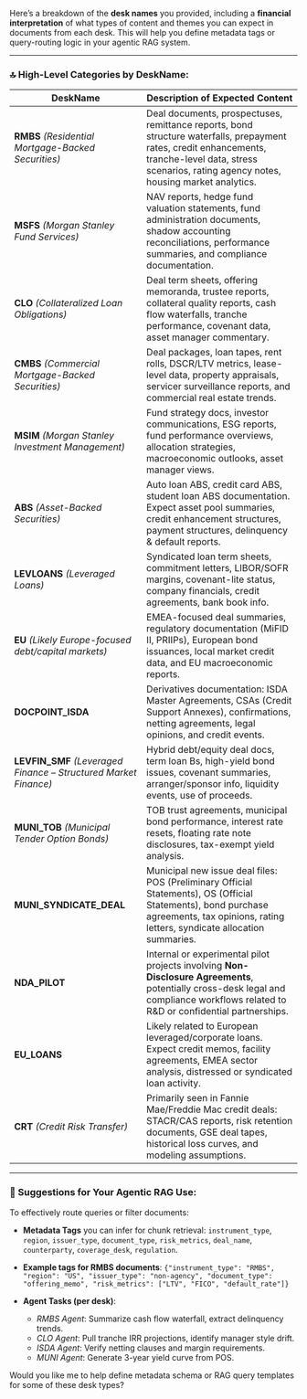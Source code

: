 Here’s a breakdown of the **desk names** you provided, including a **financial interpretation** of what types of content and themes you can expect in documents from each desk. This will help you define metadata tags or query-routing logic in your agentic RAG system.

---

### 🔝 High-Level Categories by DeskName:

| DeskName                                                          | Description of Expected Content                                                                                                                                                                          |
| ----------------------------------------------------------------- | -------------------------------------------------------------------------------------------------------------------------------------------------------------------------------------------------------- |
| **RMBS** *(Residential Mortgage-Backed Securities)*               | Deal documents, prospectuses, remittance reports, bond structure waterfalls, prepayment rates, credit enhancements, tranche-level data, stress scenarios, rating agency notes, housing market analytics. |
| **MSFS** *(Morgan Stanley Fund Services)*                         | NAV reports, hedge fund valuation statements, fund administration documents, shadow accounting reconciliations, performance summaries, and compliance documentation.                                     |
| **CLO** *(Collateralized Loan Obligations)*                       | Deal term sheets, offering memoranda, trustee reports, collateral quality reports, cash flow waterfalls, tranche performance, covenant data, asset manager commentary.                                   |
| **CMBS** *(Commercial Mortgage-Backed Securities)*                | Deal packages, loan tapes, rent rolls, DSCR/LTV metrics, lease-level data, property appraisals, servicer surveillance reports, and commercial real estate trends.                                        |
| **MSIM** *(Morgan Stanley Investment Management)*                 | Fund strategy docs, investor communications, ESG reports, fund performance overviews, allocation strategies, macroeconomic outlooks, asset manager views.                                                |
| **ABS** *(Asset-Backed Securities)*                               | Auto loan ABS, credit card ABS, student loan ABS documentation. Expect asset pool summaries, credit enhancement structures, payment structures, delinquency & default reports.                           |
| **LEVLOANS** *(Leveraged Loans)*                                  | Syndicated loan term sheets, commitment letters, LIBOR/SOFR margins, covenant-lite status, company financials, credit agreements, bank book info.                                                        |
| **EU** *(Likely Europe-focused debt/capital markets)*             | EMEA-focused deal summaries, regulatory documentation (MiFID II, PRIIPs), European bond issuances, local market credit data, and EU macroeconomic reports.                                               |
| **DOCPOINT\_ISDA**                                                | Derivatives documentation: ISDA Master Agreements, CSAs (Credit Support Annexes), confirmations, netting agreements, legal opinions, and credit events.                                                  |
| **LEVFIN\_SMF** *(Leveraged Finance – Structured Market Finance)* | Hybrid debt/equity deal docs, term loan Bs, high-yield bond issues, covenant summaries, arranger/sponsor info, liquidity events, use of proceeds.                                                        |
| **MUNI\_TOB** *(Municipal Tender Option Bonds)*                   | TOB trust agreements, municipal bond performance, interest rate resets, floating rate note disclosures, tax-exempt yield analysis.                                                                       |
| **MUNI\_SYNDICATE\_DEAL**                                         | Municipal new issue deal files: POS (Preliminary Official Statements), OS (Official Statements), bond purchase agreements, tax opinions, rating letters, syndicate allocation summaries.                 |
| **NDA\_PILOT**                                                    | Internal or experimental pilot projects involving **Non-Disclosure Agreements**, potentially cross-desk legal and compliance workflows related to R\&D or confidential partnerships.                     |
| **EU\_LOANS**                                                     | Likely related to European leveraged/corporate loans. Expect credit memos, facility agreements, EMEA sector analysis, distressed or syndicated loan activity.                                            |
| **CRT** *(Credit Risk Transfer)*                                  | Primarily seen in Fannie Mae/Freddie Mac credit deals: STACR/CAS reports, risk retention documents, GSE deal tapes, historical loss curves, and modeling assumptions.                                    |

---

### 🧠 Suggestions for Your Agentic RAG Use:

To effectively route queries or filter documents:

* **Metadata Tags** you can infer for chunk retrieval:
  `instrument_type`, `region`, `issuer_type`, `document_type`, `risk_metrics`, `deal_name`, `counterparty`, `coverage_desk`, `regulation`.

* **Example tags for RMBS documents**:
  `{"instrument_type": "RMBS", "region": "US", "issuer_type": "non-agency", "document_type": "offering_memo", "risk_metrics": ["LTV", "FICO", "default_rate"]}`

* **Agent Tasks (per desk)**:

  * *RMBS Agent*: Summarize cash flow waterfall, extract delinquency trends.
  * *CLO Agent*: Pull tranche IRR projections, identify manager style drift.
  * *ISDA Agent*: Verify netting clauses and margin requirements.
  * *MUNI Agent*: Generate 3-year yield curve from POS.

Would you like me to help define metadata schema or RAG query templates for some of these desk types?
